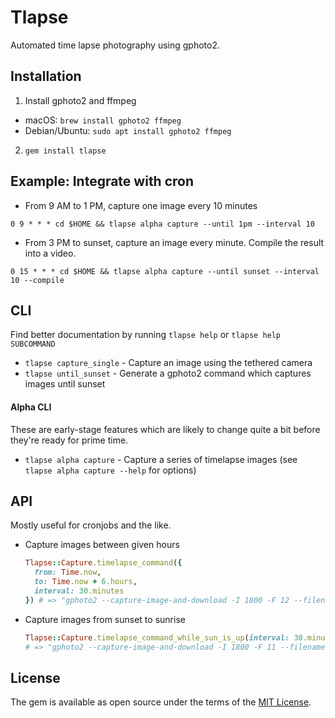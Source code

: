 # Tlapse

Automated time lapse photography using gphoto2.

## Installation

1. Install gphoto2 and ffmpeg

  * macOS: `brew install gphoto2 ffmpeg`
  * Debian/Ubuntu: `sudo apt install gphoto2 ffmpeg`

2. `gem install tlapse`

## Example: Integrate with cron

* From 9 AM to 1 PM, capture one image every 10 minutes

```
0 9 * * * cd $HOME && tlapse alpha capture --until 1pm --interval 10
```

* From 3 PM to sunset, capture an image every minute. Compile the result into a video.

```
0 15 * * * cd $HOME && tlapse alpha capture --until sunset --interval 10 --compile
```

## CLI

Find better documentation by running `tlapse help` or `tlapse help SUBCOMMAND`

* `tlapse capture_single` - Capture an image using the tethered camera
* `tlapse until_sunset` - Generate a gphoto2 command which captures images until sunset

#### Alpha CLI

These are early-stage features which are likely to change quite a bit before they're ready for prime time.

* `tlapse alpha capture` - Capture a series of timelapse images (see `tlapse alpha capture --help` for options)

## API

Mostly useful for cronjobs and the like.

* Capture images between given hours
  ```ruby
  Tlapse::Capture.timelapse_command({
    from: Time.now,
    to: Time.now + 6.hours,
    interval: 30.minutes
  }) # => "gphoto2 --capture-image-and-download -I 1800 -F 12 --filename '%Y-%m-%d_%H-%M-%S.jpg'"
  ```

* Capture images from sunset to sunrise
  ```ruby
  Tlapse::Capture.timelapse_command_while_sun_is_up(interval: 30.minutes)
  # => "gphoto2 --capture-image-and-download -I 1800 -F 11 --filename '%Y-%m-%d_%H-%M-%S.jpg'"
  ```

## License

The gem is available as open source under the terms of the [MIT License](http://opensource.org/licenses/MIT).
